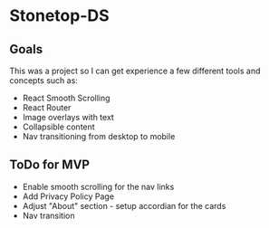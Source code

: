 # Stonetop-DS

## Goals

This was a project so I can get experience a few different tools and concepts such as:

- React Smooth Scrolling
- React Router
- Image overlays with text
- Collapsible content
- Nav transitioning from desktop to mobile

## ToDo for MVP

- Enable smooth scrolling for the nav links
- Add Privacy Policy Page
- Adjust "About" section - setup accordian for the cards
- Nav transition
